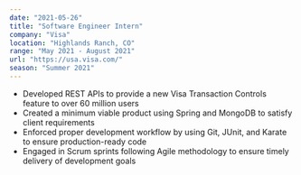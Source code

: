 ```yaml
---
date: "2021-05-26"
title: "Software Engineer Intern"
company: "Visa"
location: "Highlands Ranch, CO"
range: "May 2021 - August 2021"
url: "https://usa.visa.com/"
season: "Summer 2021"
---
```


- Developed REST APIs to provide a new Visa Transaction Controls feature to over 60 million users
- Created a minimum viable product using Spring and MongoDB to satisfy client requirements
- Enforced proper development workflow by using Git, JUnit, and Karate to ensure production-ready code
- Engaged in Scrum sprints following Agile methodology to ensure timely delivery of development goals


